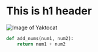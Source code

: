 # This is h1 header

![Image of Yaktocat](https://octodex.github.com/images/yaktocat.png)

``` python
def add_nums(num1, num2):
    return num1 + num2
```
